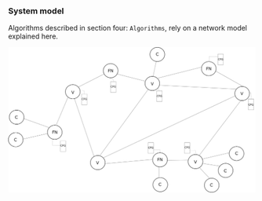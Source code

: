 ### System model

Algorithms described in section four: `Algorithms`, rely on a network model explained here.



![](https://github.com/lukamiletic95/papers/blob/master/images/fig1.png)
<!--stackedit_data:
eyJoaXN0b3J5IjpbLTkxMDU0NzU3MCw2MDA1Njg5NjEsLTEwNT
g2MTkwNzMsNDcyMTA0OTkzLDExMTU4NzM3MzMsLTExMDczNzg2
MDAsNDcwODc2NjMsLTEyMzgwOTUzOTYsOTYwMTA0Mzg4XX0=
-->